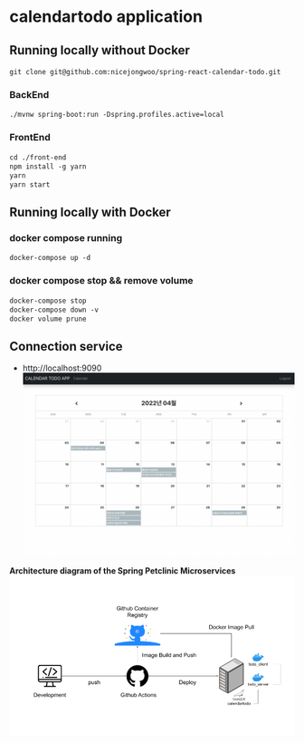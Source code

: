 # calendartodo application

## Running locally without Docker
```
git clone git@github.com:nicejongwoo/spring-react-calendar-todo.git
```
### BackEnd
```
./mvnw spring-boot:run -Dspring.profiles.active=local
```
### FrontEnd
```
cd ./front-end
npm install -g yarn
yarn
yarn start
```

## Running locally with Docker
### docker compose running
```
docker-compose up -d
```
### docker compose stop && remove volume
```
docker-compose stop
docker-compose down -v
docker volume prune
```

## Connection service
- http://localhost:9090
![Spring Petclinic Microservices screenshot](docs/todocalendar.png)

**Architecture diagram of the Spring Petclinic Microservices**
![Spring Petclinic Microservices screenshot](docs/github_actions_workflow.png)


